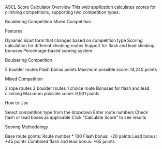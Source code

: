 ASCL Score Calculator
Overview
This web application calculates scores for climbing competitions, supporting two competition types:

Bouldering Competition
Mixed Competition

Features

Dynamic input form that changes based on competition type
Scoring calculation for different climbing routes
Support for flash and lead climbing bonuses
Percentage-based scoring system

Bouldering Competition

5 boulder routes
Flash bonus points
Maximum possible score: 14,240 points

Mixed Competition

2 rope routes
2 boulder routes
1 choice route
Bonuses for flash and lead climbing
Maximum possible score: 9,931 points

How to Use

Select competition type from the dropdown
Enter route numbers
Check flash or lead boxes as applicable
Click "Calculate Score" to see results

Scoring Methodology

Base route points: Route number * 100
Flash bonus: +20 points
Lead bonus: +45 points
Combined flash and lead bonus: +65 points
